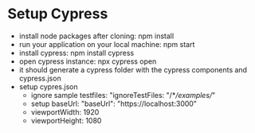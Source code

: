 # Setup Cypress

- install node packages after cloning: npm install
- run your application on your local machine: npm start
- install cypress: npm install cypress
- open cypress instance: npx cypress open
- it should generate a cypress folder with the cypress components and cypress.json
- setup cypres.json
    - ignore sample testfiles: "ignoreTestFiles: "/\*_/examples/_"
    - setup baseUrl: "baseUrl": "https://localhost:3000"
    - viewportWidth: 1920
    - viewportHeight: 1080
